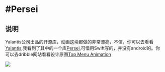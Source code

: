 #Persei
==========================


 说明
----------------
Yalantis公司出品的开源库，动画这块都做的非常漂亮，不信，你可以去看看[Yalantis](https://github.com/Yalantis),我看到了其中的一个库[Persei](https://github.com/Yalantis/Persei),可惜用Swift写的，并没有android的。你可以去dribble网站看看设计原图[Top Menu Animation](https://dribbble.com/shots/1706861-Top-Menu-Animation?list=users&offset=23)

![](https://github.com/Yalantis/Persei/raw/master/Assets/animation.gif)



